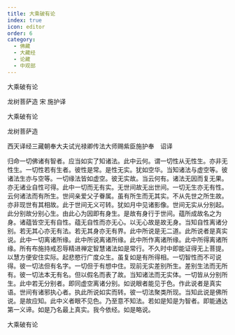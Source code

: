 ```yaml
---
title: 大乘破有论
index: true
icon: editor
order: 6
category:
  - 佛藏
  - 大藏经
  - 论藏
  - 中观部
---
```


  大乘破有论  

龙树菩萨造  宋 施护译  

大乘破有论  

龙树菩萨造  

西天译经三藏朝奉大夫试光禄卿传法大师赐紫臣施护奉　诏译  

归命一切佛诸有智者。应当如实了知诸法。此中云何。谓一切性从无性生。亦非无性生。一切性若有生者。彼性是常。是性无实。犹如空华。当知诸法与虚空等。彼诸法生亦与空等。一切缘法皆如虚空。彼无实故。当云何有。诸法无因而复无果。亦无诸业自性可得。此中一切而无有实。无世间故无出世间。一切无生亦无有性。云何诸法而有所生。世间亲爱父子眷属。虽有所生而无其实。不从先世之所生故。亦非现世有其相故。此于世间无义可转。犹如月中见诸影像。世间无实从分别起。此分别故分别心生。由此心为因即有身生。是故有身行于世间。蕴所成故名之为身。诸蕴皆空无有自性。蕴无自性而亦无心。以无心故是故无身。当知自性离诸分别。若无其心亦无有法。若无其身亦无有界。此中所说是无二道。此所说者是真实说。此中一切离诸所缘。此中所说离诸所缘。此中所作离诸所缘。此中所得离诸所缘。所有布施持戒忍辱精进禅定智慧诸法如是常行。不久时中即能证得无上菩提。以慧方便安住实际。起悲愍行广度众生。虽复如是有所得相。一切智性而不可说得。彼一切法但有名字。一切但于有想中住。现前无实差别所生。差别生法而无所有。彼一切法本无有名。但以假名而表了故。当知诸法而无实体。一切皆从分别所生。此中若无分别者。即同虚空离诸分别。如说眼者能见于色。作此说者是真实语。世间有诸邪执心者。执此所说如实而转。彼一切法聚类所现。当知此说是佛所说。是故应知。此中义者眼不见色。乃至意不知法。若如是知是为智者。即能通达第一义谛。如是乃名最上真实。我今依经。如是略说。  

大乘破有论  
